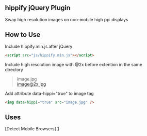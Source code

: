 hippify jQuery Plugin
-------

Swap high resolution images on non-mobile high ppi displays

How to Use
-------

Include hippify.min.js after jQuery

```html
<script src="js/hippify.min.js"></script>
```

Include high resolution image with @2x before extention in the same directory

> image.jpg  
> image@2x.jpg

Add attribute data-hippi="true" to image tag

```html
<img data-hippi="true" src="image.jpg" />
```

Uses
-------
[Detect Mobile Browsers] [1]

[1]: http://detectmobilebrowsers.com/ "Detect Mobile Browsers"
